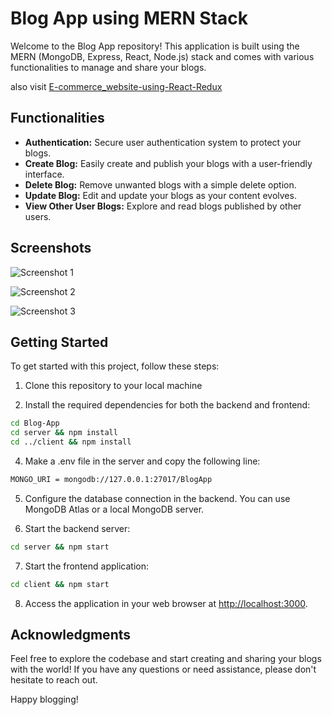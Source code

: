 # Blog App using MERN Stack

Welcome to the Blog App repository! This application is built using the MERN (MongoDB, Express, React, Node.js) stack and comes with various functionalities to manage and share your blogs.

also visit [E-commerce_website-using-React-Redux](https://github.com/Pranav-Raj-31/mern-chat-app)

## Functionalities

- **Authentication:** Secure user authentication system to protect your blogs.
- **Create Blog:** Easily create and publish your blogs with a user-friendly interface.
- **Delete Blog:** Remove unwanted blogs with a simple delete option.
- **Update Blog:** Edit and update your blogs as your content evolves.
- **View Other User Blogs:** Explore and read blogs published by other users.

## Screenshots

![Screenshot 1](https://user-images.githubusercontent.com/67452985/172217325-4378400e-60a0-4364-aadb-89e900886a1c.png)

![Screenshot 2](https://user-images.githubusercontent.com/67452985/172217368-76264e6e-8373-484d-9cd0-3af5920754b1.png)

![Screenshot 3](https://user-images.githubusercontent.com/67452985/172217649-238abde0-1b29-40fe-a46e-1b5bb03678c8.png)

## Getting Started

To get started with this project, follow these steps:

1. Clone this repository to your local machine

3. Install the required dependencies for both the backend and frontend:

```bash
cd Blog-App
cd server && npm install
cd ../client && npm install
```

4. Make a .env file in the server and copy the following line:
```bash
MONGO_URI = mongodb://127.0.0.1:27017/BlogApp
```


5. Configure the database connection in the backend. You can use MongoDB Atlas or a local MongoDB server.

6. Start the backend server:

```bash
cd server && npm start
```

7. Start the frontend application:

```bash
cd client && npm start
```


8. Access the application in your web browser at [http://localhost:3000](http://localhost:3000).


## Acknowledgments



Feel free to explore the codebase and start creating and sharing your blogs with the world! If you have any questions or need assistance, please don't hesitate to reach out.

Happy blogging!
